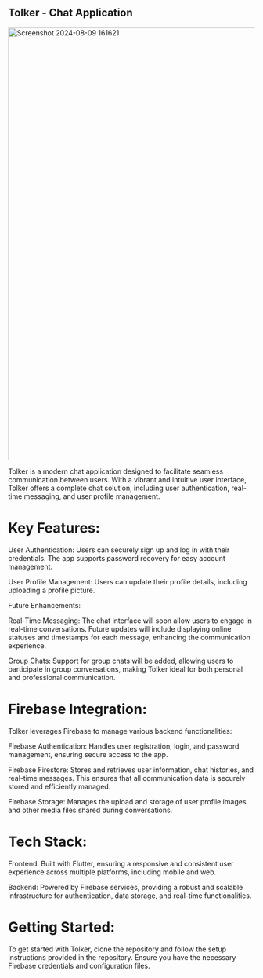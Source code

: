 ## Tolker - Chat Application
<img width="881" alt="Screenshot 2024-08-09 161621" src="https://github.com/user-attachments/assets/c0711a0c-053f-40ac-a20d-a4e716103125">

Tolker is a modern chat application designed to facilitate seamless communication between users. With a vibrant and intuitive user interface, Tolker offers a complete chat solution, including user authentication, real-time messaging, and user profile management.

# Key Features:
User Authentication: Users can securely sign up and log in with their credentials. The app supports password recovery for easy account management.

User Profile Management: Users can update their profile details, including uploading a profile picture.

Future Enhancements:

 Real-Time Messaging: The chat interface will soon allow users to engage in real-time conversations. Future updates will include displaying online statuses and timestamps for each message, enhancing the communication experience.

 Group Chats: Support for group chats will be added, allowing users to participate in group conversations, making Tolker ideal for both personal and professional communication.

# Firebase Integration:
Tolker leverages Firebase to manage various backend functionalities:

Firebase Authentication: Handles user registration, login, and password management, ensuring secure access to the app.

Firebase Firestore: Stores and retrieves user information, chat histories, and real-time messages. This ensures that all communication data is securely stored and efficiently managed.

Firebase Storage: Manages the upload and storage of user profile images and other media files shared during conversations.

# Tech Stack:
Frontend: Built with Flutter, ensuring a responsive and consistent user experience across multiple platforms, including mobile and web.

Backend: Powered by Firebase services, providing a robust and scalable infrastructure for authentication, data storage, and real-time functionalities.

# Getting Started:
To get started with Tolker, clone the repository and follow the setup instructions provided in the repository. Ensure you have the necessary Firebase credentials and configuration files.
